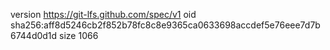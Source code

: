 version https://git-lfs.github.com/spec/v1
oid sha256:aff8d5246cb2f852b78fc8c8e9365ca0633698accdef5e76eee7d7b6744d0d1d
size 1066
